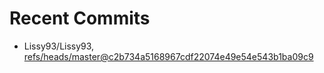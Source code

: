 # Recent Commits

<!-- START gadpp -->
- Lissy93/Lissy93, [refs/heads/master@c2b734a5168967cdf22074e49e54e543b1ba09c9](https://github.com/Lissy93/Lissy93/commit/c2b734a5168967cdf22074e49e54e543b1ba09c9)
